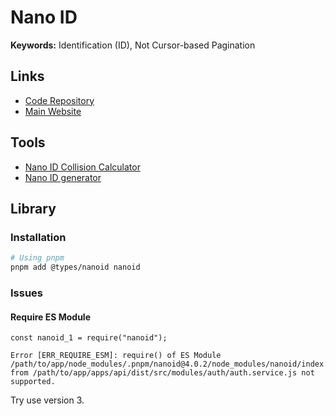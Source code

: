 # Nano ID

**Keywords:** Identification (ID), Not Cursor-based Pagination

## Links

- [Code Repository](https://github.com/ai/nanoid)
- [Main Website](https://zelark.github.io/nano-id-cc)

## Tools

- [Nano ID Collision Calculator](https://alex7kom.github.io/nano-nanoid-cc)
- [Nano ID generator](https://nanoid.jormaechea.com.ar)

## Library

### Installation

```sh
# Using pnpm
pnpm add @types/nanoid nanoid
```

### Issues

#### Require ES Module

```log
const nanoid_1 = require("nanoid");

Error [ERR_REQUIRE_ESM]: require() of ES Module /path/to/app/node_modules/.pnpm/nanoid@4.0.2/node_modules/nanoid/index.js from /path/to/app/apps/api/dist/src/modules/auth/auth.service.js not supported.
```

Try use version 3.
